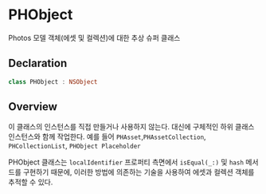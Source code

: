 # PHObject

Photos 모델 객체\(에셋 및 컬렉션\)에 대한 추상 슈퍼 클래스

## Declaration

```swift
class PHObject : NSObject
```

## Overview

이 클래스의 인스턴스를 직접 만들거나 사용하지 않는다. 대신에 구체적인 하위 클래스 인스턴스와 함께 작업한다. 예를 들어 `PHAsset`,`PHAssetCollection`, `PHCollectionList`, `PHObject Placeholder`

PHObject 클래스는 `localIdentifier` 프로퍼티 측면에서 `isEqual(_:)` 및 `hash` 메서드를 구현하기 때문에, 이러한 방법에 의존하는 기술을 사용하여 에셋과 컬렉션 객체를 추적할 수 있다.

